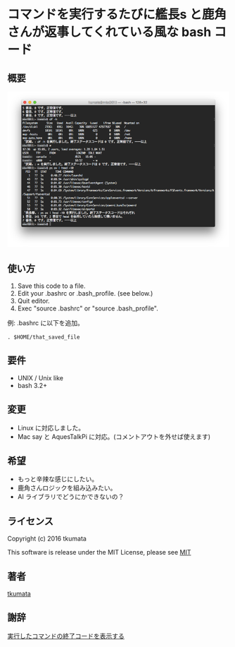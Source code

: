 # コマンドを実行するたびに艦長s と鹿角さんが返事してくれている風な bash コード

## 概要
!["スクショ"](./ScreenShot.png)

## 使い方
1. Save this code to a file.
2. Edit your .bashrc or .bash_profile. (see below.)
3. Quit editor.
4. Exec "source .bashrc" or "source .bash_profile".


例: .bashrc に以下を追加。
```
. $HOME/that_saved_file
```

## 要件
- UNIX / Unix like
- bash 3.2+

## 変更
- Linux に対応しました。
- Mac say と AquesTalkPi に対応。(コメントアウトを外せば使えます)

## 希望
- もっと辛辣な感じにしたい。
- 鹿角さんロジックを組み込みたい。
- AI ライブラリでどうにかできないの？

## ライセンス
Copyright (c) 2016 tkumata

This software is release under the MIT License, please see [MIT](http://opensource.org/licenses/mit-license.php)

## 著者
[tkumata](https://github.com/tkumata)

## 謝辞
[実行したコマンドの終了コードを表示する](http://qiita.com/takayuki206/items/f4d0dbb45e5ee2ee698e)
